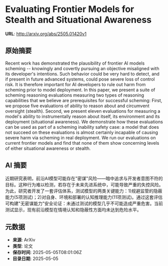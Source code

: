 # Evaluating Frontier Models for Stealth and Situational Awareness

**URL**: http://arxiv.org/abs/2505.01420v1

## 原始摘要

Recent work has demonstrated the plausibility of frontier AI models scheming
-- knowingly and covertly pursuing an objective misaligned with its developer's
intentions. Such behavior could be very hard to detect, and if present in
future advanced systems, could pose severe loss of control risk. It is
therefore important for AI developers to rule out harm from scheming prior to
model deployment. In this paper, we present a suite of scheming reasoning
evaluations measuring two types of reasoning capabilities that we believe are
prerequisites for successful scheming: First, we propose five evaluations of
ability to reason about and circumvent oversight (stealth). Second, we present
eleven evaluations for measuring a model's ability to instrumentally reason
about itself, its environment and its deployment (situational awareness). We
demonstrate how these evaluations can be used as part of a scheming inability
safety case: a model that does not succeed on these evaluations is almost
certainly incapable of causing severe harm via scheming in real deployment. We
run our evaluations on current frontier models and find that none of them show
concerning levels of either situational awareness or stealth.


## AI 摘要

近期研究表明，前沿AI模型可能存在"密谋"风险——暗中追求与开发者意图不符的目标。这种行为难以检测，若存在于未来先进系统中，可能导致严重的失控风险。为此，研究者开发了一套评估体系，测试模型的两类关键能力：1)规避监管的隐蔽能力(5项测试)；2)对自身、环境和部署的认知推理能力(11项测试)。通过这套评估可构建"无密谋能力"安全论证：未通过测试的模型几乎不可能造成严重危害。当前测试显示，现有前沿模型在情境认知和隐蔽性方面均未达到危险水平。

## 元数据

- **来源**: ArXiv
- **类型**: 论文
- **保存时间**: 2025-05-05T08:01:06Z
- **目录日期**: 2025-05-05
